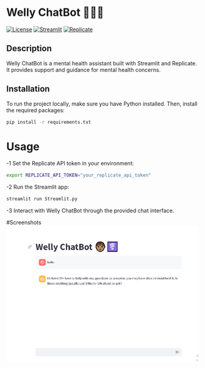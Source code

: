 # Welly ChatBot 🧑🏽‍⚕️

[![License](https://img.shields.io/badge/license-MIT-blue.svg)](LICENSE)
[![Streamlit](https://img.shields.io/badge/built%20with-Streamlit-brightgreen)](https://www.streamlit.io/)
[![Replicate](https://img.shields.io/badge/Powered%20by-Replicate-ff69b4)](https://replicate.ai/)

## Description

Welly ChatBot is a mental health assistant built with Streamlit and Replicate. It provides support and guidance for mental health concerns.

## Installation

To run the project locally, make sure you have Python installed. Then, install the required packages:

```bash
pip install -r requirements.txt
```
# Usage
-1 Set the Replicate API token in your environment:

```bash
export REPLICATE_API_TOKEN="your_replicate_api_token"
```
-2 Run the Streamlit app:

```bash
streamlit run Streamlit.py
```
-3 Interact with Welly ChatBot through the provided chat interface.

#Screenshots
![EXAMPLE](https://github.com/belajdel/Mental-Health-Assistant-llama-2-13B/blob/main/Capture.PNG)  

